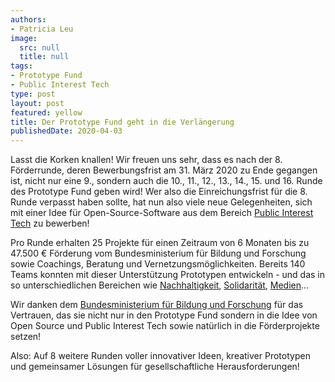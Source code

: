 ```yaml
---
authors:
- Patricia Leu
image:
  src: null
  title: null
tags:
- Prototype Fund
- Public Interest Tech
type: post
layout: post
featured: yellow
title: Der Prototype Fund geht in die Verlängerung
publishedDate: 2020-04-03
---
```


Lasst die Korken knallen! Wir freuen uns sehr, dass es nach der 8. Förderrunde, deren Bewerbungsfrist am 31. März 2020 zu Ende gegangen ist, nicht nur eine 9., sondern auch die 10., 11., 12., 13., 14., 15. und 16. Runde des Prototype Fund geben wird! Wer also die Einreichungsfrist für die 8. Runde verpasst haben sollte, hat nun also viele neue Gelegenheiten, sich mit einer Idee für Open-Source-Software aus dem Bereich [Public Interest Tech](https://prototypefund.de/about/public-interest-tech/) zu bewerben!

Pro Runde erhalten 25 Projekte für einen Zeitraum von 6 Monaten bis zu 47.500 € Förderung vom Bundesministerium für Bildung und Forschung sowie Coachings, Beratung und Vernetzungsmöglichkeiten. Bereits 140 Teams konnten mit dieser Unterstützung Prototypen entwickeln - und das in so unterschiedlichen Bereichen wie [Nachhaltigkeit](https://prototypefund.de/projects/?filter=topics&topics=umwelt-nachhaltigkeit), [Solidarität](https://prototypefund.de/projects/?filter=topics&topics=solidaritaet), [Medien](https://prototypefund.de/projects/?filter=topics&topics=journalismus-medien)...

Wir danken dem [Bundesministerium für Bildung und Forschung](https://www.bmbf.de/foerderungen/bekanntmachung-2891.html) für das Vertrauen, das sie nicht nur in den Prototype Fund sondern in die Idee von Open Source und Public Interest Tech sowie natürlich in die Förderprojekte setzen!

Also: Auf 8 weitere Runden voller innovativer Ideen, kreativer Prototypen und gemeinsamer Lösungen für gesellschaftliche Herausforderungen!